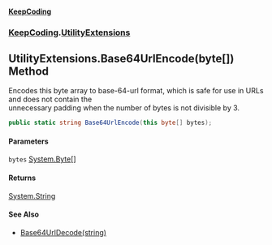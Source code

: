 #### [KeepCoding](index.md 'index')
### [KeepCoding](KeepCoding.md 'KeepCoding').[UtilityExtensions](UtilityExtensions.md 'KeepCoding.UtilityExtensions')
## UtilityExtensions.Base64UrlEncode(byte[]) Method
Encodes this byte array to base-64-url format, which is safe for use in URLs and does not contain the  
unnecessary padding when the number of bytes is not divisible by 3.
```csharp
public static string Base64UrlEncode(this byte[] bytes);
```
#### Parameters
<a name='KeepCoding_UtilityExtensions_Base64UrlEncode(byte__)_bytes'></a>
`bytes` [System.Byte](https://docs.microsoft.com/en-us/dotnet/api/System.Byte 'System.Byte')[[]](https://docs.microsoft.com/en-us/dotnet/api/System.Array 'System.Array')  
  
#### Returns
[System.String](https://docs.microsoft.com/en-us/dotnet/api/System.String 'System.String')  
#### See Also
- [Base64UrlDecode(string)](UtilityExtensions_Base64UrlDecode_MtMGAr_193mNL_Vcmol6QQ.md 'KeepCoding.UtilityExtensions.Base64UrlDecode(string)')
